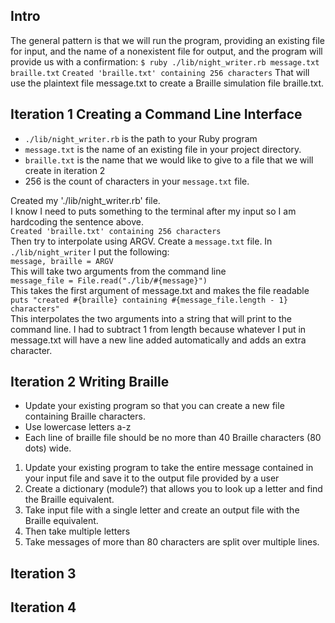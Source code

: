 ## Intro
The general pattern is that we will run the program, providing an existing file
for input, and the name of a nonexistent file for output, and the program will
provide us with a confirmation:
`$ ruby ./lib/night_writer.rb message.txt braille.txt`
`Created 'braille.txt' containing 256 characters`
That will use the plaintext file message.txt to create a Braille simulation
file braille.txt.

## Iteration 1 Creating a Command Line Interface
* `./lib/night_writer.rb` is the path to your Ruby program
* `message.txt` is the name of an existing file in your project directory.
* `braille.txt` is the name that we would like to give to a file that we will create in iteration 2
* 256 is the count of characters in your `message.txt` file.

Created my './lib/night_writer.rb' file.  
I know I need to puts something to the terminal after my input so
I am hardcoding the sentence above.  
`Created 'braille.txt' containing 256 characters`   
Then try to interpolate using ARGV.
Create a `message.txt` file.
In `./lib/night_writer` I put the following:   
`message, braille = ARGV`  
This will take two arguments from the command line  
`message_file = File.read("./lib/#{message}")`   
This takes the first argument of message.txt and makes the file readable  
`puts "created #{braille} containing #{message_file.length - 1} characters"`  
This interpolates the two arguments into a string that will print to the command line. I had to subtract 1 from length because whatever I put in message.txt will have a new line added automatically and adds an extra character.
## Iteration 2 Writing Braille
* Update your existing program so that you can create a new file containing Braille characters.
* Use lowercase letters a-z   
* Each line of braille file should be no more than 40 Braille characters (80 dots)
wide.

1. Update your existing program to take the entire message contained in your input file and save it to the output file provided by a user
1. Create a dictionary (module?) that allows you to look up a letter and find the Braille equivalent.
1. Take input file with a single letter and create an output file with the Braille equivalent.
1. Then take multiple letters
1. Take messages of more than 80 characters are split over multiple lines.  

## Iteration 3
## Iteration 4
